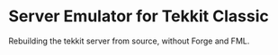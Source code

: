 # Server Emulator for Tekkit Classic
Rebuilding the tekkit server from source, without Forge and FML.